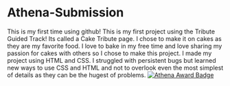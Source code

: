 # Athena-Submission
This is my first time using github! This is my first project using the Tribute Guided Track! Its called a Cake Tribute page. I chose to make it on cakes as they are my favorite food. I love to bake in my free time and love sharing my passion for cakes with others so I chose to make this project. I made my project using HTML and CSS. I struggled with persistent bugs but learned new ways to use CSS and HTML and not to overlook even the most simplest of details as they can be the hugest of problems.
[![Athena Award Badge](https://img.shields.io/endpoint?url=https%3A%2F%2Faward.athena.hackclub.com%2Fapi%2Fbadge)](https://award.athena.hackclub.com?utm_source=readme)
